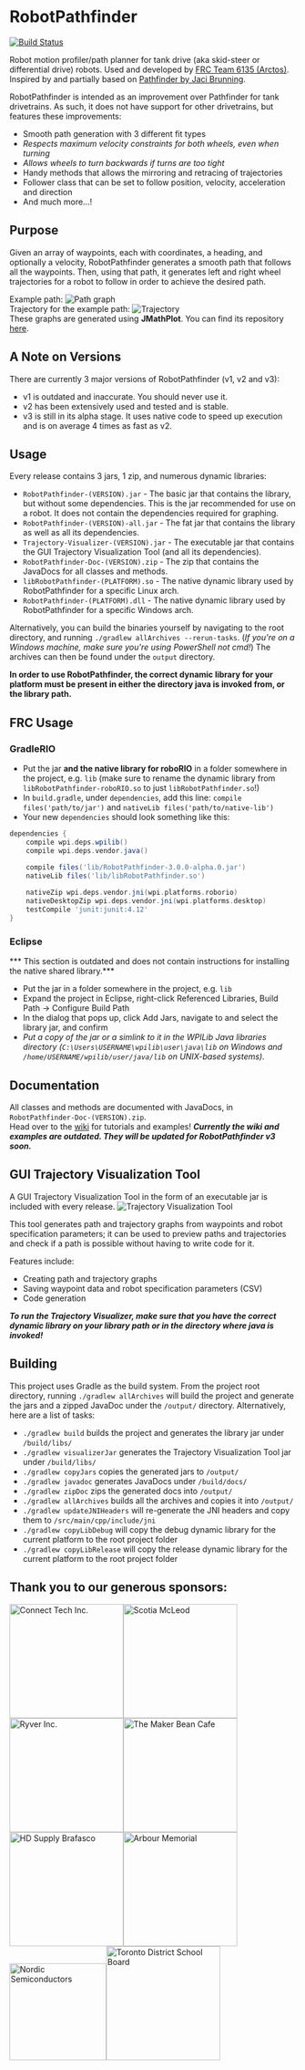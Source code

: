 # RobotPathfinder
[![Build Status](https://travis-ci.com/Arctos6135/RobotPathfinder.svg?branch=dev%2Fjni)](https://travis-ci.com/Arctos6135/RobotPathfinder)

Robot motion profiler/path planner for tank drive (aka skid-steer or differential drive) robots. Used and developed by [FRC Team 6135 (Arctos)]("https://github.com/Arctos6135").
Inspired by and partially based on [Pathfinder by Jaci Brunning]("https://github.com/JacisNonsense/Pathfinder"). 

RobotPathfinder is intended as an improvement over Pathfinder for tank drivetrains. As such, it does not have support for other drivetrains, but features these improvements:
* Smooth path generation with 3 different fit types
* *Respects maximum velocity constraints for both wheels, even when turning*
* *Allows wheels to turn backwards if turns are too tight*
* Handy methods that allows the mirroring and retracing of trajectories
* Follower class that can be set to follow position, velocity, acceleration and direction
* And much more...!

## Purpose
Given an array of waypoints, each with coordinates, a heading, and optionally a velocity, RobotPathfinder generates a smooth path that follows all the waypoints. Then, using that path, it generates left and right wheel trajectories for a robot to follow in order to achieve the desired path.

Example path:
![Path graph](http://tylertian123.github.io/images/RobotPathfinder/path1.png)<br>
Trajectory for the example path:
![Trajectory](http://tylertian123.github.io/images/RobotPathfinder/traj1.png)<br>
These graphs are generated using <b>JMathPlot</b>. You can find its repository <a href="https://github.com/yannrichet/jmathplot">here</a>.<br>

## A Note on Versions
There are currently 3 major versions of RobotPathfinder (v1, v2 and v3):
* v1 is outdated and inaccurate. You should never use it.
* v2 has been extensively used and tested and is stable.
* v3 is still in its alpha stage. It uses native code to speed up execution and is on average 4 times as fast as v2.

## Usage
Every release contains 3 jars, 1 zip, and numerous dynamic libraries:
* `RobotPathfinder-(VERSION).jar` - The basic jar that contains the library, but without some dependencies. This is the jar recommended for use on a robot. It does not contain the dependencies required for graphing.
* `RobotPathfinder-(VERSION)-all.jar` - The fat jar that contains the library as well as all its dependencies. 
* `Trajectory-Visualizer-(VERSION).jar` - The executable jar that contains the GUI Trajectory Visualization Tool (and all its dependencies).
* `RobotPathfinder-Doc-(VERSION).zip` - The zip that contains the JavaDocs for all classes and methods.
* `libRobotPathfinder-(PLATFORM).so` - The native dynamic library used by RobotPathfinder for a specific Linux arch.
* `RobotPathfinder-(PLATFORM).dll` - The native dynamic library used by RobotPathfinder for a specific Windows arch.

Alternatively, you can build the binaries yourself by navigating to the root directory, and running `./gradlew allArchives --rerun-tasks`. (*If you're on a Windows machine, make sure you're using PowerShell not cmd!*) The archives can then be found under the `output` directory.

**In order to use RobotPathfinder, the correct dynamic library for your platform must be present in either the directory java is invoked from, or the library path.**

## FRC Usage
### GradleRIO
* Put the jar **and the native library for roboRIO** in a folder somewhere in the project, e.g. `lib` (make sure to rename the dynamic library from `libRobotPathfinder-roboRIO.so` to just `libRobotPathfinder.so`!)
* In `build.gradle`, under `dependencies`, add this line: `compile files('path/to/jar')` and `nativeLib files('path/to/native-lib')`
* Your new `dependencies` should look something like this:
```groovy
dependencies {
    compile wpi.deps.wpilib()
    compile wpi.deps.vendor.java()

    compile files('lib/RobotPathfinder-3.0.0-alpha.0.jar')
    nativeLib files('lib/libRobotPathfinder.so')
    
    nativeZip wpi.deps.vendor.jni(wpi.platforms.roborio)
    nativeDesktopZip wpi.deps.vendor.jni(wpi.platforms.desktop)
    testCompile 'junit:junit:4.12'
}
```

### Eclipse
*** This section is outdated and does not contain instructions for installing the native shared library.***
* Put the jar in a folder somewhere in the project, e.g. `lib`
* Expand the project in Eclipse, right-click Referenced Libraries, Build Path -> Configure Build Path
* In the dialog that pops up, click Add Jars, navigate to and select the library jar, and confirm
* *Put a copy of the jar or a simlink to it in the WPILib Java libraries directory (`C:\Users\USERNAME\wpilib\user\java\lib` on Windows and `/home/USERNAME/wpilib/user/java/lib` on UNIX-based systems).*

## Documentation
All classes and methods are documented with JavaDocs, in `RobotPathfinder-Doc-(VERSION).zip`.\
Head over to the [wiki](https://github.com/Arctos6135/RobotPathfinder/wiki) for tutorials and examples!
***Currently the wiki and examples are outdated. They will be updated for RobotPathfinder v3 soon.***

## GUI Trajectory Visualization Tool
A GUI Trajectory Visualization Tool in the form of an executable jar is included with every release.
![Trajectory Visualization Tool](https://user-images.githubusercontent.com/32781310/51583456-a5fd0780-1e9e-11e9-833a-e62376f82ec5.png)<br>

This tool generates path and trajectory graphs from waypoints and robot specification parameters; it can be used to preview paths and trajectories and check if a path is possible without having to write code for it. 

Features include:
* Creating path and trajectory graphs
* Saving waypoint data and robot specification parameters (CSV)
* Code generation

***To run the Trajectory Visualizer, make sure that you have the correct dynamic library on your library path or in the directory where java is invoked!***

## Building
This project uses Gradle as the build system. From the project root directory, running `./gradlew allArchives` will build the project and generate the jars and a zipped JavaDoc under the `/output/` directory.
Alternatively, here are a list of tasks:
* `./gradlew build` builds the project and generates the library jar under `/build/libs/`
* `./gradlew visualizerJar` generates the Trajectory Visualization Tool jar under `/build/libs/`
* `./gradlew copyJars` copies the generated jars to `/output/`
* `./gradlew javadoc` generates JavaDocs under `/build/docs/`
* `./gradlew zipDoc` zips the generated docs into `/output/`
* `./gradlew allArchives` builds all the archives and copies it into `/output/`
* `./gradlew updateJNIHeaders` will re-generate the JNI headers and copy them to `/src/main/cpp/include/jni`
* `./gradlew copyLibDebug` will copy the debug dynamic library for the current platform to the root project folder
* `./gradlew copyLibRelease` will copy the release dynamic library for the current platform to the root project folder

## Thank you to our generous sponsors:
<img src="http://connecttech.com/logo.jpg" alt="Connect Tech Inc." height="200px"/><img src="https://user-images.githubusercontent.com/32781310/52970668-acd64780-3382-11e9-857f-85b829690e0c.png" alt="Scotia McLeod" height="200px"/><img src="https://kissmybutton.gr/wp-content/uploads/2017/09/ryver.png" alt="Ryver Inc." height="200px"/><img src="https://user-images.githubusercontent.com/32781310/52224389-eaf94480-2875-11e9-82ba-78ec58cd20cd.png" alt="The Maker Bean Cafe" height="200px"/><img src="https://brafasco.com/media/wysiwyg/HDS_construction_industrial_BF_4C_pos.png" alt="HD Supply Brafasco" height="200px"/><img src="https://encrypted-tbn0.gstatic.com/images?q=tbn:ANd9GcRqnEGnLesUirrtMQfhxLGUTZn2xkVWpbROlvmABI2Nk6HzhD1w" alt="Arbour Memorial" height="200px"/><img src="https://developer.nordicsemi.com/.webresources/NordicS.jpg" alt="Nordic Semiconductors" height="170px"/><img src="https://dynamicmedia.zuza.com/zz/m/original_/3/a/3aae60b3-ff18-4be5-b2b1-e244943a85fb/TDSB_Gallery.png" alt="Toronto District School Board" height="200px"/>

